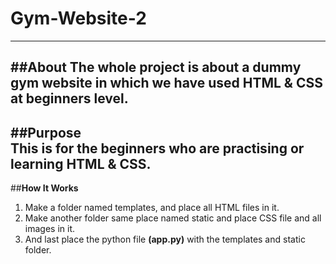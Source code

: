# Gym-Website-2  
---
##**About**
The whole project is about a dummy gym website in which we have used HTML & CSS at beginners level.  
---
##**Purpose**  
This is for the beginners who are practising or learning HTML & CSS.
---
##**How It Works**
1. Make a folder named templates, and place all HTML files in it.
2. Make another folder same place named static and place CSS file and all images in it.
3. And last place the python file **(app.py)** with the templates and static folder.
